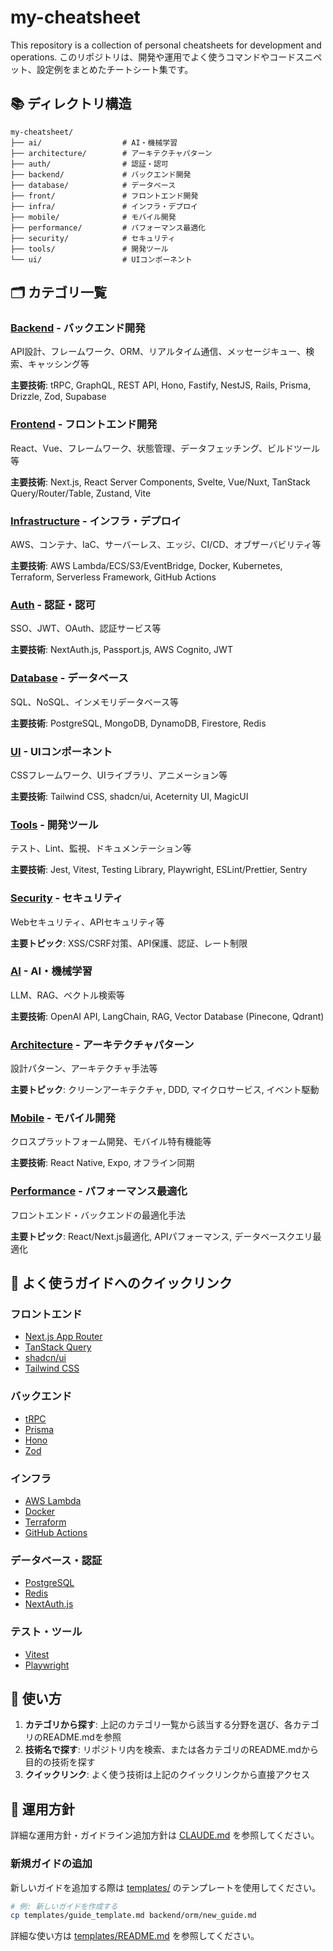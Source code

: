# my-cheatsheet

This repository is a collection of personal cheatsheets for development and operations.
このリポジトリは、開発や運用でよく使うコマンドやコードスニペット、設定例をまとめたチートシート集です。

## 📚 ディレクトリ構造

```
my-cheatsheet/
├── ai/                  # AI・機械学習
├── architecture/        # アーキテクチャパターン
├── auth/                # 認証・認可
├── backend/             # バックエンド開発
├── database/            # データベース
├── front/               # フロントエンド開発
├── infra/               # インフラ・デプロイ
├── mobile/              # モバイル開発
├── performance/         # パフォーマンス最適化
├── security/            # セキュリティ
├── tools/               # 開発ツール
└── ui/                  # UIコンポーネント
```

## 🗂️ カテゴリ一覧

### [Backend](./backend/) - バックエンド開発
API設計、フレームワーク、ORM、リアルタイム通信、メッセージキュー、検索、キャッシング等

**主要技術**: tRPC, GraphQL, REST API, Hono, Fastify, NestJS, Rails, Prisma, Drizzle, Zod, Supabase

### [Frontend](./front/) - フロントエンド開発
React、Vue、フレームワーク、状態管理、データフェッチング、ビルドツール等

**主要技術**: Next.js, React Server Components, Svelte, Vue/Nuxt, TanStack Query/Router/Table, Zustand, Vite

### [Infrastructure](./infra/) - インフラ・デプロイ
AWS、コンテナ、IaC、サーバーレス、エッジ、CI/CD、オブザーバビリティ等

**主要技術**: AWS Lambda/ECS/S3/EventBridge, Docker, Kubernetes, Terraform, Serverless Framework, GitHub Actions

### [Auth](./auth/) - 認証・認可
SSO、JWT、OAuth、認証サービス等

**主要技術**: NextAuth.js, Passport.js, AWS Cognito, JWT

### [Database](./database/) - データベース
SQL、NoSQL、インメモリデータベース等

**主要技術**: PostgreSQL, MongoDB, DynamoDB, Firestore, Redis

### [UI](./ui/) - UIコンポーネント
CSSフレームワーク、UIライブラリ、アニメーション等

**主要技術**: Tailwind CSS, shadcn/ui, Aceternity UI, MagicUI

### [Tools](./tools/) - 開発ツール
テスト、Lint、監視、ドキュメンテーション等

**主要技術**: Jest, Vitest, Testing Library, Playwright, ESLint/Prettier, Sentry

### [Security](./security/) - セキュリティ
Webセキュリティ、APIセキュリティ等

**主要トピック**: XSS/CSRF対策、API保護、認証、レート制限

### [AI](./ai/) - AI・機械学習
LLM、RAG、ベクトル検索等

**主要技術**: OpenAI API, LangChain, RAG, Vector Database (Pinecone, Qdrant)

### [Architecture](./architecture/) - アーキテクチャパターン
設計パターン、アーキテクチャ手法等

**主要トピック**: クリーンアーキテクチャ, DDD, マイクロサービス, イベント駆動

### [Mobile](./mobile/) - モバイル開発
クロスプラットフォーム開発、モバイル特有機能等

**主要技術**: React Native, Expo, オフライン同期

### [Performance](./performance/) - パフォーマンス最適化
フロントエンド・バックエンドの最適化手法

**主要トピック**: React/Next.js最適化, APIパフォーマンス, データベースクエリ最適化

## 🔗 よく使うガイドへのクイックリンク

### フロントエンド
- [Next.js App Router](./front/framework/nextjs/app_router_guide.md)
- [TanStack Query](./front/library/tanstack/tanstack_query.md)
- [shadcn/ui](./ui/components/shadcn_ui_guide.md)
- [Tailwind CSS](./ui/css/tailwind_guide.md)

### バックエンド
- [tRPC](./backend/api/trpc_guide.md)
- [Prisma](./backend/orm/prisma_guide.md)
- [Hono](./backend/framework/hono_guide.md)
- [Zod](./backend/validation/zod_guide.md)

### インフラ
- [AWS Lambda](./infra/aws/lambda/lambda_guide.md)
- [Docker](./infra/docker/docker_guide.md)
- [Terraform](./infra/iac/terraform_guide.md)
- [GitHub Actions](./infra/ci-cd/github_actions_guide.md)

### データベース・認証
- [PostgreSQL](./database/postgresql/postgresql_guide.md)
- [Redis](./database/redis/redis_guide.md)
- [NextAuth.js](./auth/nextauth_guide.md)

### テスト・ツール
- [Vitest](./tools/testing/vitest_guide.md)
- [Playwright](./tools/testing/playwright_guide.md)

## 📖 使い方

1. **カテゴリから探す**: 上記のカテゴリ一覧から該当する分野を選び、各カテゴリのREADME.mdを参照
2. **技術名で探す**: リポジトリ内を検索、または各カテゴリのREADME.mdから目的の技術を探す
3. **クイックリンク**: よく使う技術は上記のクイックリンクから直接アクセス

## 📝 運用方針

詳細な運用方針・ガイドライン追加方針は [CLAUDE.md](./CLAUDE.md) を参照してください。

### 新規ガイドの追加

新しいガイドを追加する際は [templates/](./templates/) のテンプレートを使用してください。

```bash
# 例: 新しいガイドを作成する
cp templates/guide_template.md backend/orm/new_guide.md
```

詳細な使い方は [templates/README.md](./templates/README.md) を参照してください。
